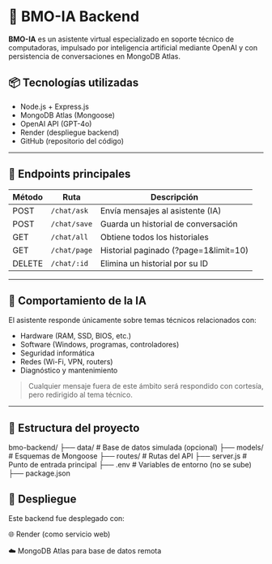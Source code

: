 # 🤖 BMO-IA Backend

**BMO-IA** es un asistente virtual especializado en soporte técnico de computadoras, impulsado por inteligencia artificial mediante OpenAI y con persistencia de conversaciones en MongoDB Atlas.

## 📦 Tecnologías utilizadas

- Node.js + Express.js
- MongoDB Atlas (Mongoose)
- OpenAI API (GPT-4o)
- Render (despliegue backend)
- GitHub (repositorio del código)

---

## 🚀 Endpoints principales

| Método | Ruta             | Descripción                                 |
|--------|------------------|---------------------------------------------|
| POST   | `/chat/ask`      | Envía mensajes al asistente (IA)           |
| POST   | `/chat/save`     | Guarda un historial de conversación        |
| GET    | `/chat/all`      | Obtiene todos los historiales              |
| GET    | `/chat/page`     | Historial paginado (?page=1&limit=10)     |
| DELETE | `/chat/:id`      | Elimina un historial por su ID             |

---

## 🧠 Comportamiento de la IA

El asistente responde únicamente sobre temas técnicos relacionados con:

- Hardware (RAM, SSD, BIOS, etc.)
- Software (Windows, programas, controladores)
- Seguridad informática
- Redes (Wi-Fi, VPN, routers)
- Diagnóstico y mantenimiento

> Cualquier mensaje fuera de este ámbito será respondido con cortesía, pero redirigido al tema técnico.

---

## 📂 Estructura del proyecto

bmo-backend/
├── data/ # Base de datos simulada (opcional)
├── models/ # Esquemas de Mongoose
├── routes/ # Rutas del API
├── server.js # Punto de entrada principal
├── .env # Variables de entorno (no se sube)
├── package.json

## 📡 Despliegue

Este backend fue desplegado con:

🌐 Render (como servicio web)

☁️ MongoDB Atlas para base de datos remota
